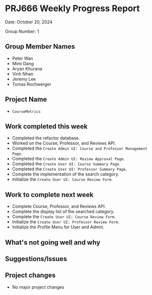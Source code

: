 # PRJ666 Weekly Progress Report

Date: October 20, 2024

Group Number: 1

## Group Member Names

- Peter Wan
- Mimi Dang
- Aryan Khurana
- Vinh Nhan
- Jeremy Lee
- Tomas Rochwerger

## Project Name

- `CourseMetrics`

## Work completed this week

- Completed the refactor database.
- Worked on the Course, Professor, and Reviews API.
- Completed the `Create Admin UI: Course and Professor Management Page`.
- Completed the `Create Admin UI: Review Approval Page`.
- Completed the `Create User UI: Course Summary Page`.
- Completed the `Create User UI: Professor Summary Page`.
- Complete the implementation of the search category.
- Initialize the `Create User UI: Course Review Form`.

## Work to complete next week

- Complete Course, Professor, and Reviews API.
- Complete the display list of the searched category.
- Complete the `Create User UI: Course Review Form`.
- Initialize the `Create User UI: Professor Review Form`.
- Initialize the Profile Menu for User and Admin.

## What's not going well and why

## Suggestions/Issues

## Project changes

- No major project changes

